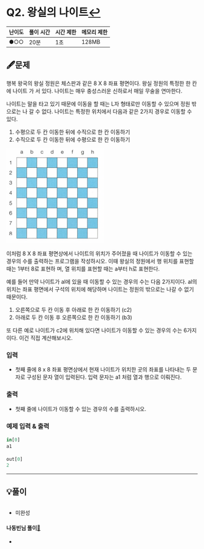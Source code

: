 # Q2. 왕실의 나이트[↩](../this_is_codingtest)

| 난이도 | 풀이 시간 | 시간 제한 | 메모리 제한 |
| ------ | --------- | --------- | ----------- |
| ●○○    | 20분      | 1초       | 128MB       |



## 🖋️문제

행복 왕국의 왕실 정원은 체스판과 같은 8 X 8 좌표 평면이다. 왕실 정원의 특정한 한 칸에 나이트 가 서 있다. 나이트는 매우 충성스러운 신하로서 매일 무술을 연마한다. 

나이트는 말을 타고 있기 때문에 이동을 할 때는 L자 형태로만 이동할 수 있으며 정원 밖으로는 나 갈 수 없다. 나이트는 특정한 위치에서 다음과 같은 2가지 경우로 이동할 수 있다. 

1. 수평으로 두 칸 이동한 뒤에 수직으로 한 칸 이동하기 
2. 수직으로 두 칸 이동한 뒤에 수평으로 한 칸 이동하기

![](./image/4_pp1-1.png)

이처럼 8 X 8 좌표 평면상에서 나이트의 위치가 주어졌을 때 나이트가 이동할 수 있는 경우의 수를 출력하는 프로그램을 작성하시오. 이때 왕실의 정원에서 행 위치를 표현할 때는 1부터 8로 표현하 며, 열 위치를 표현할 때는 a부터 h로 표현한다. 

예를 들어 만약 나이트가 al에 있을 때 이동할 수 있는 경우의 수는 다음 2가지이다. al의 위치는 좌표 평면에서 구석의 위치에 해당하며 나이트는 정원의 밖으로는 나갈 수 없기 때문이다. 

1. 오른쪽으로 두 칸 이동 후 아래로 한 칸 이동하기 (c2) 
2. 아래로 두 칸 이동 후 오른쪽으로 한 칸 이동하기 (b3)

또 다른 예로 나이트가 c2에 위치해 있다면 나이트가 이동할 수 있는 경우의 수는 6가지이다. 이건 직접 계산해보시오.

### 입력

* 첫째 줄에 8 x 8 좌표 평면상에서 현재 나이트가 위치한 곳의 좌표를 나타내는 두 문자로 구성된 문자 열이 입력된다. 입력 문자는 a1 처럼 열과 행으로 이뤄진다.

### 출력

* 첫째 줄에 나이트가 이동할 수 있는 경우의 수를 출력하시오.

### 예제 입력 & 출력

```python
in[0]
a1

out[0]
2
```

---

## 💡풀이

```python

```

* 미완성

#### 나동빈님 풀이[📌](https://github.com/ndb796/python-for-coding-test/blob/master/5/10.py)

* 
